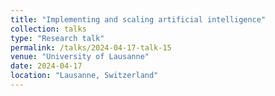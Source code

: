 ```yaml
---
title: "Implementing and scaling artificial intelligence"
collection: talks
type: "Research talk"
permalink: /talks/2024-04-17-talk-15
venue: "University of Lausanne"
date: 2024-04-17
location: "Lausanne, Switzerland"
---
```

